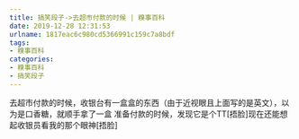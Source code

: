 ```yaml
---
title: 搞笑段子->去超市付款的时候 | 糗事百科
date: 2019-12-28 12:31:53
urlname: 1817eac6c980cd5366991c159c7a8bdf
tags: 
- 糗事百科
categories:
- 糗事百科
- 搞笑段子
---
```

去超市付款的时候，收银台有一盒盒的东西（由于近视眼且上面写的是英文），以为是口香糖，就顺手拿了一盒   准备付款的时候，发现它是个TT[捂脸]现在还能想起收银员看我的那个眼神[捂脸]


